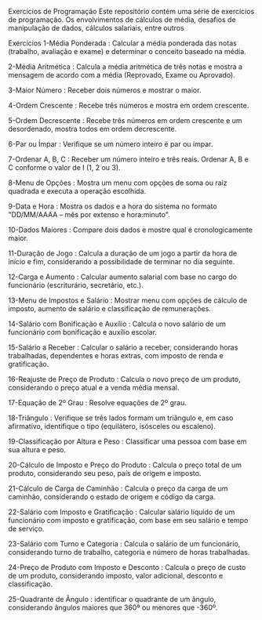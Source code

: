 Exercícios de Programação
Este repositório contém uma série de exercícios de programação. Os envolvimentos de cálculos de média, desafios de manipulação de dados, cálculos salariais, entre outros

Exercícios
1-Média Ponderada : Calcular a média ponderada das notas (trabalho, avaliação e exame) e determinar o conceito baseado na média.

2-Média Aritmética : Calcula a média aritmética de três notas e mostra a mensagem de acordo com a média (Reprovado, Exame ou Aprovado).

3-Maior Número : Receber dois números e mostrar o maior.

4-Ordem Crescente : Recebe três números e mostra em ordem crescente.

5-Ordem Decrescente : Recebe três números em ordem crescente e um desordenado, mostra todos em ordem decrescente.

6-Par ou Ímpar : Verifique se um número inteiro é par ou ímpar.

7-Ordenar A, B, C : Receber um número inteiro e três reais. Ordenar A, B e C conforme o valor de I (1, 2 ou 3).

8-Menu de Opções : Mostra um menu com opções de soma ou raiz quadrada e executa a operação escolhida.

9-Data e Hora : Mostra os dados e a hora do sistema no formato "DD/MM/AAAA – mês por extenso e hora:minuto".

10-Dados Maiores : Compare dois dados e mostre qual é cronologicamente maior.

11-Duração de Jogo : Calcula a duração de um jogo a partir da hora de início e fim, considerando a possibilidade de terminar no dia seguinte.

12-Carga e Aumento : Calcular aumento salarial com base no cargo do funcionário (escriturário, secretário, etc.).

13-Menu de Impostos e Salário : Mostrar menu com opções de cálculo de imposto, aumento de salário e classificação de remunerações.

14-Salário com Bonificação e Auxílio : Calcula o novo salário de um funcionário com bonificação e auxílio escolar.

15-Salário a Receber : Calcular o salário a receber, considerando horas trabalhadas, dependentes e horas extras, com imposto de renda e gratificação.

16-Reajuste de Preço de Produto : Calcula o novo preço de um produto, considerando o preço atual e a venda média mensal.

17-Equação de 2º Grau : Resolve equações de 2º grau.

18-Triângulo : Verifique se três lados formam um triângulo e, em caso afirmativo, identifique o tipo (equilátero, isósceles ou escaleno).

19-Classificação por Altura e Peso : Classificar uma pessoa com base em sua altura e peso.

20-Cálculo de Imposto e Preço do Produto : Calcula o preço total de um produto, considerando seu peso, país de origem e imposto.

21-Cálculo de Carga de Caminhão : Calcula o preço da carga de um caminhão, considerando o estado de origem e código da carga.

22-Salário com Imposto e Gratificação : Calcular salário líquido de um funcionário com imposto e gratificação, com base em seu salário e tempo de serviço.

23-Salário com Turno e Categoria : Calcula o salário de um funcionário, considerando turno de trabalho, categoria e número de horas trabalhadas.

24-Preço de Produto com Imposto e Desconto : Calcula o preço de custo de um produto, considerando imposto, valor adicional, desconto e classificação.

25-Quadrante de Ângulo : identificar o quadrante de um ângulo, considerando ângulos maiores que 360º ou menores que -360º.

